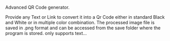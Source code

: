 Advanced QR Code generator.

Provide any Text or Link to convert it into a Qr Code either in standard Black and White or in multiple color combination.
The processed image file is saved in .png format and can be accessed from the save folder where the program is stored.
only supports text...
